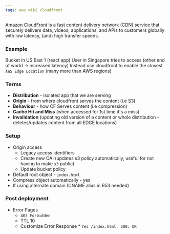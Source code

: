 ```yaml
---
tags: aws wiki cloudfront
---
```


[Amazon CloudFront](#) is a fast content delivery network (CDN) service that securely delivers data, videos, applications, and APIs to customers globally with low latency, (and) high transfer speeds.

### Example
Bucket in US East 1 (react app)
User in Singapore tries to access (other end of world -> increased latency) 
Instead use cloudfront to enable the closest `AWS Edge Location` (many more than AWS regions)

### Terms
- **Distribution** - isolated app that we are serving
- **Origin** - from where cloudfront serves the content (i.e S3)
- **Behaviour** - how CF Serves content (i.e compression)
- **Cache Hit and Miss** (when accessed for 1st time it's a miss)
- **Invalidation** (updating old version of a content or whole distribution - deletes/updates content from all EDGE locations)
 
### Setup
- Origin access
    - Legacy access identifiers 
    - Create new OAI (updates s3 policy automatically, useful for not having to make `s3` public)
    - Update bucket policy
- Default root object - `index.html`
- Compress object automatically - yes
- If using alternate domain (CNAME alias in R53 needed)

### Post deployment
 - Error Pages
   - `403 Forbidden` 
   - TTL 10
   - Customize Error Response * `Yes /index.html, 200: OK`
